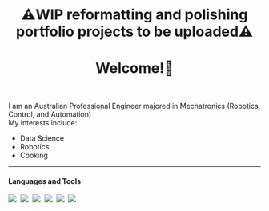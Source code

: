 <h1 align='center'> ⚠️WIP reformatting and polishing portfolio projects to be uploaded⚠️ </h1>


<h1 align='center'> Welcome!👋 </h1>

<p align='center'>
  <a href=""><img src=""/></a>&nbsp;
  <a href=""><img src=""/></a>&nbsp;
</p>

<p align='left'>
I am an Australian Professional Engineer majored in Mechatronics (Robotics, Control, and Automation) <br>
My interests include: <br>
<ul>
  <li>Data Science</li>
  <li>Robotics</li>
  <li>Cooking</li>
</ul>
</p>

<hr>

<h4>Languages and Tools</h4>
<p>
  <img src="https://img.shields.io/badge/MATLAB-grey?style=for-the-badge&logo=matlab" />&nbsp;&nbsp;<img 
  src="https://img.shields.io/badge/Python-grey?style=for-the-badge&logo=python" />&nbsp;&nbsp;<img 
  src="https://img.shields.io/badge/C++-grey?style=for-the-badge&logo=c%2B%2B" />&nbsp;&nbsp;<img 
  src="https://img.shields.io/badge/SQL-grey?style=for-the-badge&logo=sql" />&nbsp;&nbsp;<img 
  src="https://img.shields.io/badge/Excel-grey?style=for-the-badge&logo=microsoft-excel" />&nbsp;&nbsp;<img 
  src="https://img.shields.io/badge/HTML/CSS-grey?style=for-the-badge&logo=html" />&nbsp;&nbsp;
</p>


<!--
**Wapet99/Wapet99** is a ✨ _special_ ✨ repository because its `README.md` (this file) appears on your GitHub profile.

Here are some ideas to get you started:

- 🔭 I’m currently working on ...
- 🌱 I’m currently learning ...
- 👯 I’m looking to collaborate on ...
- 🤔 I’m looking for help with ...
- 💬 Ask me about ...
- 📫 How to reach me: ...
- 😄 Pronouns: ...
- ⚡ Fun fact: ...

<details>
<summary>My top languages</summary>

| Rank | Languages |
|-----:|-----------|
|     1| MATLAB    |
|     2| Python    |
|     3| C/C++     |
|     4| SQL       |
|     5| HTML/CSS  |

</details>

-->

